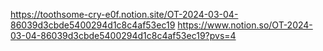 https://toothsome-cry-e0f.notion.site/OT-2024-03-04-86039d3cbde5400294d1c8c4af53ec19
https://www.notion.so/OT-2024-03-04-86039d3cbde5400294d1c8c4af53ec19?pvs=4
